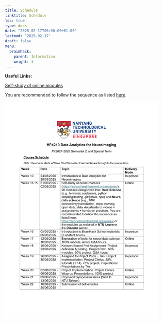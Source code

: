 ```yaml
---
title: Schedule
linktitle: Schedule
toc: true
type: docs
date: "2025-02-17T00:00:00+01:00"
lastmod: "2025-02-17"
draft: false
menu:
  brainhack:
    parent: Information
    weight: 3
---
```

**Useful Links:**
 
[Self-study of online modules](https://school.brainhackmtl.org/modules/)


You are recommended to follow the sequence as listed [here](https://school.brainhackmtl.org/weeks/).


![png](/brainhack/schedule.png)
